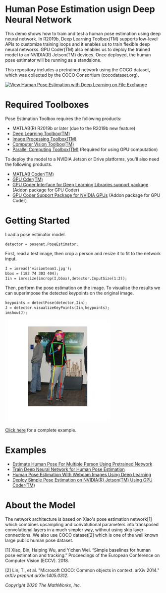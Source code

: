 # Human Pose Estimation usign Deep Neural Network


This demo shows how to train and test a human pose estimation using deep neural network. In R2019b, Deep Learning Toolbox(TM) supports low-level APIs to customize training loops and it enables us to train flexible deep neural networks. GPU Coder(TM) also enables us to deploy the trained model to an NVIDIA(R) Jetson(TM) devices. Once deployed, the human pose estimator will be running as a standalone.




This repository includes a pretrained network using the COCO dataset, which was collected by the COCO Consortium (cocodataset.org).




[![View Human Pose Estimation with Deep Learning on File Exchange](https://www.mathworks.com/matlabcentral/images/matlab-file-exchange.svg)](https://www.mathworks.com/matlabcentral/fileexchange/76860-human-pose-estimation-with-deep-learning)


# Required Toolboxes


Pose Estimation Toolbox requires the following products:



   -  MATLAB(R) R2019b or later (due to the R2019b new feature) 
   -  [Deep Learning Toolbox(TM)](https://mathworks.com/products/deep-learning.html) 
   -  [Image Processing Toolbox(TM)](https://mathworks.com/products/image.html) 
   -  [Computer Vision Toolbox(TM)](https://www.mathworks.com/products/computer-vision.html) 
   -  [Parallel Computing Toolbox(TM)](https://mathworks.com/products/parallel-computing.html) (Required for using GPU computation) 



To deploy the model to a NVIDIA Jetson or Drive platforms, you'll also need the following products.



   -  [MATLAB Coder(TM)](https://mathworks.com/products/matlab-coder.html) 
   -  [GPU Cder(TM)](https://mathworks.com/products/gpu-coder.html) 
   -  [GPU Coder Interface for Deep Learning Libraries support package](https://www.mathworks.com/matlabcentral/fileexchange/68642-gpu-coder-interface-for-deep-learning-libraries) (Addon package for GPU Coder) 
   -  [GPU Coder Support Package for NVIDIA GPUs](https://mathworks.com/help/supportpkg/nvidia/index.html) (Addon package for GPU Coder) 

# Getting Started


Load a pose estimator model.



```matlab:Code
detector = posenet.PoseEstimator;
```



First, read a test image, then crop a person and resize it to fit to the network input.



```matlab:Code
I = imread('visionteam1.jpg');
bbox = [182 74 303 404];
Iin = imresize(imcrop(I,bbox),detector.InputSize(1:2));
```



Then, perform the pose estimation on the image. To visualise the results we can superimpose the detected keypoints on the original image.



```matlab:Code
keypoints = detectPose(detector,Iin);
J = detector.visualizeKeyPoints(Iin,keypoints);
imshow(J);
```


![figure_0_png.jpg](doc/README_images/figure_0_png.jpg)



[Click here](doc/GettingStarted.md) for a complete example.


# Examples

   -  [Estimate Human Pose For Multiple Person Using Pretrained Network](doc/SimplePoseNetForMultiPerson.md) 
   -  [Train Deep Neural Network for Human Pose Estimation](doc/SimplePoseNetTrainingExample.md) 
   -  [Human Pose Estimation With Webcam Images Using Deep Learning](doc/SimplePoseNetEstimationWithWebcamExample.md) 
   -  [Deploy Simple Pose Estimation on NVIDIA(R) Jetson(TM) Using GPU Coder(TM)](doc/SimplePoseNetEstimationOnJetson.md) 

# About the Model


The network architecture is based on Xiao's  pose estimation network[1] which combines upsampling and convolutional parameters into transposed convolutional layers in a much simpler way, without using skip layer connections. We also use COCO dataset[2] which is one of the well known large public human pose dataset.




[1] Xiao, Bin, Haiping Wu, and Yichen Wei. “Simple baselines for human pose estimation and tracking.” Proceedings of the European Conference on Computer Vision (ECCV). 2018.




[2] Lin, T., et al. "Microsoft COCO: Common objects in context. arXiv 2014." *arXiv preprint arXiv:1405.0312*.




*Copyright 2020 The MathWorks, Inc.*


